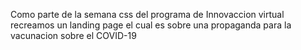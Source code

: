 Como parte de la semana css del programa de Innovaccion virtual
recreamos un landing page el cual es sobre una propaganda para la 
vacunacion sobre el COVID-19 
